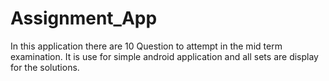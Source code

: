 # Assignment_App
In this application there are 10 Question to attempt in the mid term examination. It is use for simple android application and all sets are display for the solutions.
